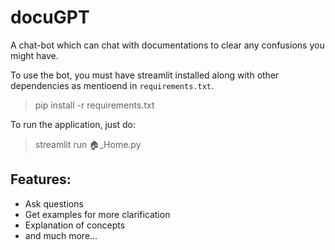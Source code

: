 # docuGPT

A chat-bot which can chat with documentations to clear any confusions you might have. 

To use the bot, you must have streamlit installed along with other dependencies as mentioend in `requirements.txt`.

>  pip install -r requirements.txt

To run the application, just do: 

> streamlit run 🏠_Home.py

## Features:
- Ask questions
- Get examples for more clarification
- Explanation of concepts
- and much more...